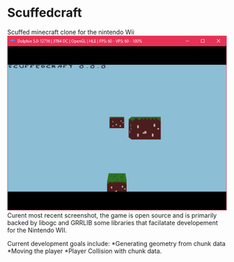 # Scuffedcraft
 Scuffed minecraft clone for the nintendo Wii
 ![Screenshot](/Screenshot.png)
 Curent most recent screenshot, the game is open source and is primarily backed by libogc and GRRLIB some libraries that facilatate developement for the Nintendo WII.
 
 Current development goals include:
 *Generating geometry from chunk data
 *Moving the player
 *Player Collision with chunk data.
